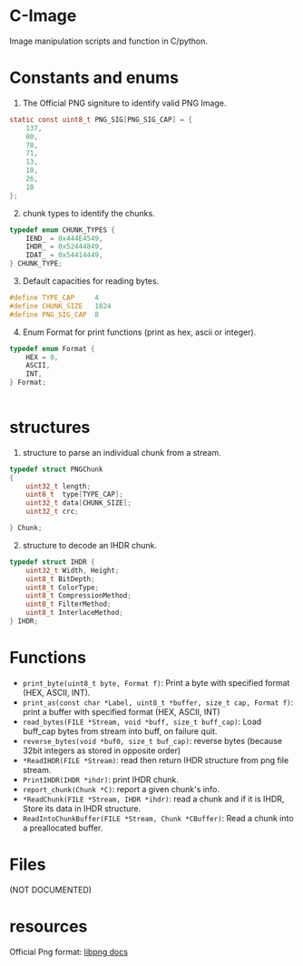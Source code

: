 # C-Image
Image manipulation scripts and function in C/python.

# Constants and enums
1. The Official PNG signiture to identify valid PNG Image.

```C
static const uint8_t PNG_SIG[PNG_SIG_CAP] = {
	137, 
	80, 
	78, 
	71, 
	13, 
	10, 
	26, 
	10
}; 

```
2. chunk types to identify the chunks.
```C
typedef enum CHUNK_TYPES {
	IEND_ = 0x444E4549, 
	IHDR_ = 0x52444849,
	IDAT_ = 0x54414449,
} CHUNK_TYPE;
```
3. Default capacities for reading bytes.
```C
#define TYPE_CAP     4
#define CHUNK_SIZE   1024
#define PNG_SIG_CAP  8
```
4. Enum Format for print functions (print as hex, ascii or integer).
```C
typedef enum Format {
	HEX = 0,
	ASCII,
	INT,
} Format;
 
```

# structures

1. structure to parse an individual chunk from a stream.
```C
typedef struct PNGChunk 
{   
	uint32_t length; 
	uint8_t  type[TYPE_CAP];
	uint32_t data[CHUNK_SIZE];
	uint32_t crc;

} Chunk; 
```
2. structure to decode an IHDR chunk.
```C 
typedef struct IHDR {
	uint32_t Width, Height; 
   	uint8_t BitDepth;
   	uint8_t ColorType;
   	uint8_t CompressionMethod;
   	uint8_t FilterMethod;
   	uint8_t InterlaceMethod;
} IHDR;
```

# Functions
- `print_byte(uint8_t byte, Format f)`: Print a byte with specified format (HEX, ASCII, INT).
- `print_as(const char *Label, uint8_t *buffer, size_t cap, Format f)`: print a buffer with specified format (HEX, ASCII, INT)
- `read_bytes(FILE *Stream, void *buff, size_t buff_cap)`: Load buff_cap bytes from stream into buff, on failure quit.
- `reverse_bytes(void *buf0, size_t buf_cap)`: reverse bytes (because 32bit integers as stored in opposite order)
- `*ReadIHDR(FILE *Stream)`: read then return IHDR structure from png file stream.
- `PrintIHDR(IHDR *ihdr)`: print IHDR chunk.
- `report_chunk(Chunk *C)`: report a given chunk's info.
- `*ReadChunk(FILE *Stream, IHDR *ihdr)`: read a chunk and if it is IHDR, Store its data in IHDR structure.
- `ReadIntoChunkBuffer(FILE *Stream, Chunk *CBuffer)`: Read a chunk into a preallocated buffer.

# Files
 (NOT DOCUMENTED)
# resources
Official Png format: [libpng docs](http://www.libpng.org/pub/png/spec/1.2/PNG-Contents.html)
